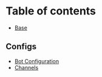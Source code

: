 # Table of contents

* [Base](README.md)

## Configs

* [Bot Configuration](configs/bot-configuration.md)
* [Channels](configs/channels.md)

